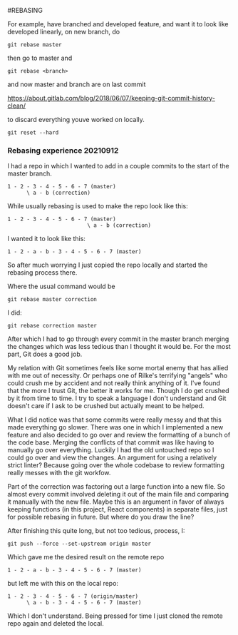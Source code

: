 
#REBASING

For example, have branched and developed feature, and want it to look like developed linearly, on new branch, do

	git rebase master

then go to master and 

	git rebase <branch>

and now master and branch are on last commit

https://about.gitlab.com/blog/2018/06/07/keeping-git-commit-history-clean/


to discard everything youve worked on locally.

	git reset --hard


### Rebasing experience 20210912

I had a repo in which I wanted to add in a couple commits to the start of the master branch.

```
1 - 2 - 3 - 4 - 5 - 6 - 7 (master)
	  \ a - b (correction)
```

While usually rebasing is used to make the repo look like this:

```
1 - 2 - 3 - 4 - 5 - 6 - 7 (master)
						 \ a - b (correction)
```

I wanted it to look like this:

```
1 - 2 - a - b - 3 - 4 - 5 - 6 - 7 (master)
```

So after much worrying I just copied the repo locally and started the rebasing process there.

Where the usual command would be 

```
git rebase master correction
```

I did:

```
git rebase correction master
```


After which I had to go through every commit in the master branch merging the changes which was less tedious than I thought it would be. For the most part, Git does a good job.

My relation with Git sometimes feels like some mortal enemy that has allied with me out of necessity. Or perhaps one of Rilke's terrifying "angels" who could crush me by accident and not really think anything of it. I've found that the more I trust Git, the better it works for me. Though I do get crushed by it from time to time. I try to speak a language I don't understand and Git doesn't care if I ask to be crushed but actually meant to be helped.

What I did notice was that some commits were really messy and that this made everything go slower. There was one in which I implemented a new feature and also decided to go over and review the formatting of a bunch of the code base. Merging the conflicts of that commit was like having to manually go over everything. Luckily I had the old untouched repo so I could go over and view the changes. An argument for using a relatively strict linter? Because going over the whole codebase to review formatting really messes with the git workfow.

Part of the correction was factoring out a large function into a new file. So almost every commit involved deleting it out of the main file and comparing it manually with the new file. Maybe this is an argument in favor of always keeping functions (in this project, React components) in separate files, just for possible rebasing in future. But where do you draw the line?

After finishing this quite long, but not too tedious, process, I:

```
git push --force --set-upstream origin master
```

Which gave me the desired result on the remote repo

```
1 - 2 - a - b - 3 - 4 - 5 - 6 - 7 (master)
```

but left me with this on the local repo:

```
1 - 2 - 3 - 4 - 5 - 6 - 7 (origin/master)
	  \ a - b - 3 - 4 - 5 - 6 - 7 (master)
```

Which I don't understand. Being pressed for time I just cloned the remote repo again and deleted the local.
